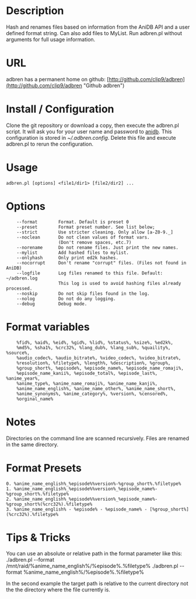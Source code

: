 # Description
Hash and renames files based on information from the AniDB API and a user
defined format string. Can also add files to MyList. Run adbren.pl without
arguments for full usage information. 

# URL
adbren has a permanent home on github:
[http://github.com/clip9/adbren](http://github.com/clip9/adbren "Github adbren")

# Install / Configuration
Clone the git repository or download a copy, then execute the adbren.pl script. 
It will ask you for your user name and password to [anidb](http://anidb.net/ "AniDB"). 
This configuration is stored in *~/.adbren.config*. Delete this file and 
execute adbren.pl to rerun the configuration.

# Usage
	adbren.pl [options] <file1/dir1> [file2/dir2] ...

# Options
        --format        Format. Default is preset 0
        --preset        Format preset number. See list below;
        --strict        Use stricter cleaning. Only allow [a-Z0-9._]
        --noclean       Do not clean values of format vars. 
                        (Don't remove spaces, etc.7)
        --norename      Do not rename files. Just print the new names.
        --mylist        Add hashed files to mylist.
        --onlyhash      Only print ed2k hashes. 
        --nocorrupt     Don't rename "corrupt" files. (Files not found in AniDB)
        --logfile       Log files renamed to this file. Default: ~/adbren.log
                        This log is used to avoid hashing files already processed.
        --noskip        Do not skip files found in the log.
        --nolog         Do not do any logging.
        --debug         Debug mode.

# Format variables
        %fid%, %aid%, %eid%, %gid%, %lid%, %status%, %size%, %ed2k%, 
        %md5%, %sha1%, %crc32%, %lang_dub%, %lang_sub%, %quaility%, %source%, 
        %audio_codec%, %audio_bitrate%, %video_codec%, %video_bitrate%,
        %resolution%, %filetype%, %length%, %description%, %group%, 
        %group_short%, %episode%, %episode_name%, %episode_name_romaji%,
        %episode_name_kanii%, %episode_total%, %episode_last%, %anime_year%,
        %anime_type%, %anime_name_romaji%, %anime_name_kanji%, 
        %anime_name_english%, %anime_name_other%, %anime_name_short%, 
        %anime_synonyms%, %anime_category%, %version%, %censored%,
        %orginal_name%

# Notes
Directories on the command line are scanned recursively. Files are renamed in the same directory.

# Format Presets
	0. %anime_name_english%_%episode%%version%-%group_short%.%filetype%
	1. %anime_name_english%_%episode%%version%_%episode_name%-%group_short%.%filetype%
	2. %anime_name_english%_%episode%%version%_%episode_name%-%group_short%(%crc32%).%filetype%
	3. %anime_name_english% - %episode% - %episode_name% - [%group_short%](%crc32%).%filetype%

# Tips & Tricks
You can use an absolute or relative path in the format parameter like this:
	./adbren.pl --format /mnt/raid/%anime_name_english%/%episode%.%filetype%
	./adbren.pl --format %anime_name_english%/%episode%.%filetype%

In the second example the target path is relative to the current 
directory not the the directory where the file currently is.
